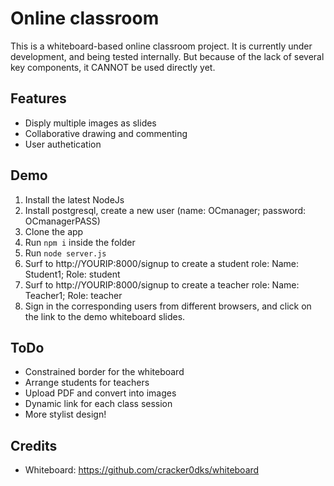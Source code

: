 # Online classroom
This is a whiteboard-based online classroom project. It is currently under development, and being tested internally. But because of the lack of several key components, it CANNOT be used directly yet.

## Features
* Disply multiple images as slides
* Collaborative drawing and commenting
* User authetication

## Demo
1. Install the latest NodeJs
2. Install postgresql, create a new user (name: OCmanager; password: OCmanagerPASS)
2. Clone the app
3. Run `npm i` inside the folder
4. Run `node server.js`
5. Surf to http://YOURIP:8000/signup to create a student role: Name: Student1; Role: student
5. Surf to http://YOURIP:8000/signup to create a teacher role: Name: Teacher1; Role: teacher
6. Sign in the corresponding users from different browsers, and click on the link to the demo whiteboard slides.

## ToDo
* Constrained border for the whiteboard
* Arrange students for teachers
* Upload PDF and convert into images
* Dynamic link for each class session
* More stylist design!

## Credits
* Whiteboard: https://github.com/cracker0dks/whiteboard


